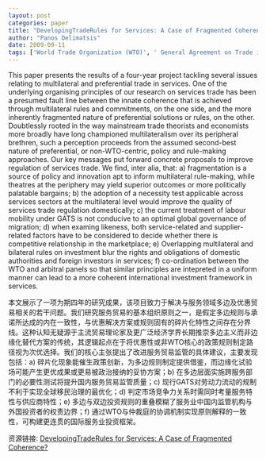 ```yaml
---
layout: post
categories: paper
title: "DevelopingTradeRules for Services: A Case of Fragmented Coherence?"
author: "Panos Delimatsis"
date: 2009-09-11
tags: ['World Trade Organization (WTO)', ' General Agreement on Trade in Services (GATS)', ' Trade in Services', ' Preferential Trade Agreements (PTAs)', ' domestic regulation', ' likeness', ' labour mobility', ' investment']
---
```


This paper presents the results of a four-year project tackling several issues relating to multilateral and preferential trade in services. One of the underlying organising principles of our research on services trade has been a presumed fault line between the innate coherence that is achieved through multilateral rules and commitments, on the one side, and the more inherently fragmented nature of preferential solutions or rules, on the other. Doubtlessly rooted in the way mainstream trade theorists and economists more broadly have long championed multilateralism over its peripheral brethren, such a perception proceeds from the assumed second-best nature of preferential, or non-WTO-centric, policy and rule-making approaches. Our key messages put forward concrete proposals to improve regulation of services trade. We find, inter alia, that: a) fragmentation is a source of policy and innovation apt to inform multilateral rule-making, while theatres at the periphery may yield superior outcomes or more politically palatable bargains; b) the adoption of a necessity test applicable across services sectors at the multilateral level would improve the quality of services trade regulation domestically; c) the current treatment of labour mobility under GATS is not conducive to an optimal global governance of migration; d) when examing likeness, both service-related and supplier-related factors have to be considered to decide whether there is competitive relationship in the marketplace; e) Overlapping multilateral and bilateral rules on investment blur the rights and obligations of domestic authorities and foreign investors in services; f) co-ordination between the WTO and arbitral panels so that similar principles are intepreted in a uniform manner can lead to a more coherent international investment framework in services.

本文展示了一项为期四年的研究成果，该项目致力于解决与服务领域多边及优惠贸易相关的若干问题。我们研究服务贸易的基本组织原则之一，是假定多边规则与承诺所达成的内在一致性，与优惠解决方案或规则固有的碎片化特性之间存在分界线。这种认知无疑源于主流贸易理论家及更广泛经济学界长期推崇多边主义而非边缘化替代方案的传统，其逻辑起点在于将优惠性或非WTO核心的政策规则制定路径视为次优选择。我们的核心主张提出了改进服务贸易监管的具体建议，主要发现包括：a) 碎片化现象能催生政策创新，为多边规则制定提供借鉴，而边缘化试验场可能产生更优成果或更易被政治接纳的妥协方案；b) 在多边层面实施跨服务部门的必要性测试将提升国内服务贸易监管质量；c) 现行GATS对劳动力流动的规制不利于实现全球移民治理的最优化；d) 判定市场竞争力关系时需同时考量服务特性与供应商特性；e) 多边与双边投资规则的重叠模糊了服务业中国内监管机构与外国投资者的权责边界；f) 通过WTO与仲裁庭的协调机制实现原则解释的一致性，可构建更连贯的国际服务业投资框架。

资源链接: [DevelopingTradeRules for Services: A Case of Fragmented Coherence?](https://papers.ssrn.com/sol3/papers.cfm?abstract_id=1472053)
